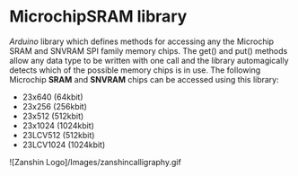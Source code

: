 # MicrochipSRAM library
*Arduino* library which defines methods for accessing any the Microchip SRAM and SNVRAM SPI family memory chips. The get() and put() methods allow any data type to be written with one call and the library automagically detects which of the possible memory chips is in use. 
The following Microchip **SRAM** and **SNVRAM** chips can be accessed using this library:

* 23x640		(64kbit)
* 23x256		(256kbit)
* 23x512		(512kbit)
* 23x1024		(1024kbit)
* 23LCV512	(512kbit)
* 23LCV1024	(1024kbit)

![Zanshin Logo]/Images/zanshincalligraphy.gif
